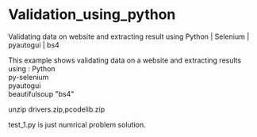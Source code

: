 # Validation_using_python
Validating data on website and extracting result using Python | Selenium | pyautogui | bs4

This example shows validating data on a website and extracting results using :
Python <br>
py-selenium <br>
pyautogui <br>
beautifulsoup "bs4" <br>

unzip drivers.zip,pcodelib.zip

test_1.py is just numrical problem solution.

